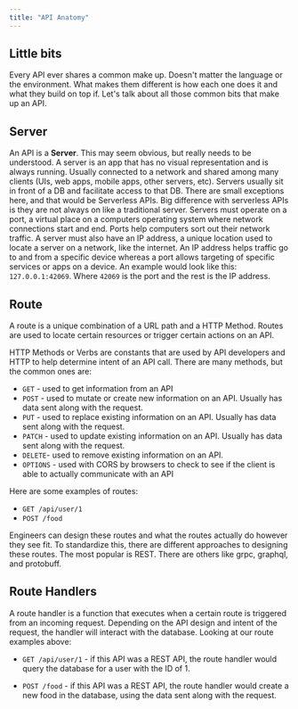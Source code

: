 ```yaml
---
title: "API Anatomy"
---
```


## Little bits

Every API ever shares a common make up. Doesn't matter the language or the environment. What makes them different is how each one does it and what they build on top if. Let's talk about all those common bits that make up an API.

## Server

An API is a **Server**. This may seem obvious, but really needs to be understood. A server is an app that has no visual representation and is always running. Usually connected to a network and shared among many clients (UIs, web apps, mobile apps, other servers, etc). Servers usually sit in front of a DB and facilitate access to that DB. There are small exceptions here, and that would be Serverless APIs. Big difference with serverless APIs is they are not always on like a traditional server. Servers must operate on a port, a virtual place on a computers operating system where network connections start and end. Ports help computers sort out their network traffic. A server must also have an IP address, a unique location used to locate a server on a network, like the internet. An IP address helps traffic go to and from a specific device whereas a port allows targeting of specific services or apps on a device. An example would look like this:
`127.0.0.1:42069`. Where `42069` is the port and the rest is the IP address.

## Route

A route is a unique combination of a URL path and a HTTP Method. Routes are used to locate certain resources or trigger certain actions on an API.

HTTP Methods or Verbs are constants that are used by API developers and HTTP to help determine intent of an API call. There are many methods, but the common ones are:

- `GET` - used to get information from an API
- `POST` - used to mutate or create new information on an API. Usually has data sent along with the request.
- `PUT` - used to replace existing information on an API. Usually has data sent along with the request.
- `PATCH` - used to update existing information on an API. Usually has data sent along with the request.
- `DELETE`- used to remove existing information on an API.
- `OPTIONS` - used with CORS by browsers to check to see if the client is able to actually communicate with an API

Here are some examples of routes:

- `GET /api/user/1`
- `POST /food`

Engineers can design these routes and what the routes actually do however they see fit. To standardize this, there are different approaches to designing these routes. The most popular is REST. There are others like grpc, graphql, and protobuff.

## Route Handlers

A route handler is a function that executes when a certain route is triggered from an incoming request. Depending on the API design and intent of the request, the handler will interact with the database. Looking at our route examples above:

- `GET /api/user/1` - if this API was a REST API, the route handler would query the database for a user with the ID of 1.

- `POST /food` - if this API was a REST API, the route handler would create a new food in the database, using the data sent along with the request.
